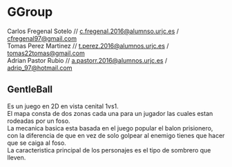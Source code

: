 # GGroup

Carlos Fregenal Sotelo // c.fregenal.2016@alumnso.urjc.es / cfregenal97@gmail.com  
Tomas Perez Martinez   // t.perez.2016@alumnos.urjc.es   /  tomas22tomas@gmail.com  
Adrian Pastor Rubio // a.pastorr.2016@alumnos.urjc.es / adrip_97@hotmail.com  

## GentleBall

Es un juego en 2D en vista cenital 1vs1.  
El mapa consta de dos zonas cada una para un jugador las cuales estan rodeadas por un foso.  
La mecanica basica esta basada en el juego popular el balon prisionero, con la diferencia de que en vez de solo golpear al enemigo tienes que hacer que se caiga al foso.   
La caracteristica principal de los personajes es el tipo de sombrero que lleven.  
